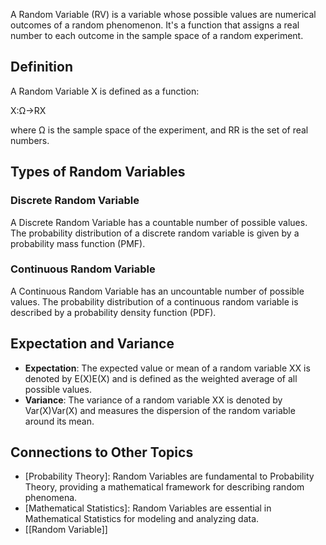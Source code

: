 A Random Variable (RV) is a variable whose possible values are numerical outcomes of a random phenomenon. It's a function that assigns a real number to each outcome in the sample space of a random experiment.

## Definition

A Random Variable X is defined as a function:

X:Ω→RX

where Ω is the sample space of the experiment, and RR is the set of real numbers.

## Types of Random Variables

### Discrete Random Variable

A Discrete Random Variable has a countable number of possible values. The probability distribution of a discrete random variable is given by a probability mass function (PMF).

### Continuous Random Variable

A Continuous Random Variable has an uncountable number of possible values. The probability distribution of a continuous random variable is described by a probability density function (PDF).

## Expectation and Variance

- **Expectation**: The expected value or mean of a random variable XX is denoted by E(X)E(X) and is defined as the weighted average of all possible values.
- **Variance**: The variance of a random variable XX is denoted by Var(X)Var(X) and measures the dispersion of the random variable around its mean.

## Connections to Other Topics

- [Probability Theory]: Random Variables are fundamental to Probability Theory, providing a mathematical framework for describing random phenomena.
- [Mathematical Statistics]: Random Variables are essential in Mathematical Statistics for modeling and analyzing data.
- [[Random Variable]]